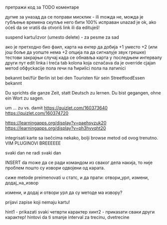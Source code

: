претражи код за TODO коментаре

дугме за уназад да се поправи мисклик - ili moжда не, можда је губљење времена скупље него бити 100% исправан
unazad je ok, ako oćeš da se vratiš da otvoriš link ili da edituješ!

suspend kartu/izvor (umesto delete) - za pesme za sad

ако је претходно био фаил, карта на ентер да добија +1 уместо +2 (или још боље да уопште нема +2 опција па да сигналује звук грешке)
тестови закрајњи случај када се обнавља карта у последњем интервалу други пут
edit linka i treća tab kolona koja označava da je override
сјаjan метod обфусkacije пола reчи na ћириlici пола na латиnici

bekannt bei/für
Berlin ist bei den Touristen für sein StreetfoodEssen bekannt

Du sprichts die ganze Zeit, statt Deutsch zu lernen.
Du bist gegangen, ohne ein Wort zu sagen.

um ... zu     vs.       damit
https://quizlet.com/160373640
https://quizlet.com/160374720


https://learningapps.org/display?v=paehsyzuk20
https://learningapps.org/display?v=ph3hyvqht20

integrisati karte sa isečcima nekako, bolji browse metod od ovog trenutno.
VIM PLUGINOVI BREEEEEE


svaki dan ne radi svaki dan

INSERT da moже да се ради командом из сваког дела накија, то није проблем пошто су извори одвојени од карата.


сиже metode preimenovati u статс, и да прати: отвори_урл, измени, додај_на_извор


измени, и додај и отвори урл да су методе ма извору?

prijavi zapise koji nemaju kartu!


hint1 - prikazati svaki четврти карактер
хинт2 - прикаѕати сваки други карактер!
hintovi da ti smanje interval za trecinu, dvetrecine
